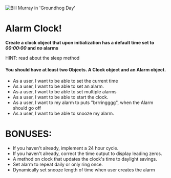![Bill Murray in 'Groundhog Day'](http://i.giphy.com/6GY01XQBkf3lS.gif)
# Alarm Clock!

**Create a clock object that upon initialization has a default time set to *00:00:00* and *no* alarms**

HINT: read about the sleep method

#### You should have at least two Objects. A Clock object and an Alarm object.


- As a user, I want to be able to set the current time
- As a user, I want to be able to set an alarm.
- As a user, I want to be able to set multiple alarms 
- As a user, I want to be able to start the clock. 
- As a user, I want to my alarm to puts "brrringggg", when the Alarm should go off
- As a user, I want to be able to snooze my alarm.



# BONUSES:
   - If you haven't already, implement a 24 hour cycle.
   - If you haven't already, correct the time output to display leading zeros.
   - A method on clock that updates the clock's time to daylight savings.
   - Set alarm to repeat daily or only ring once.
   - Dynamically set snooze length of time when user creates the alarm
  
